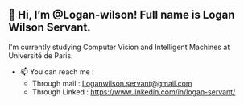 ## 👋 Hi, I’m @Logan-wilson! Full name is Logan Wilson Servant.
I'm currently studying Computer Vision and Intelligent Machines at Université de Paris.
- 📫 You can reach me :
  - Through mail : Loganwilson.servant@gmail.com
  - Through Linked : https://www.linkedin.com/in/logan-servant/

